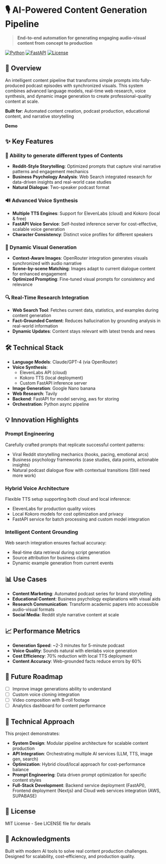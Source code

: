 # 🎙️ AI-Powered Content Generation Pipeline

> **End-to-end automation for generating engaging audio-visual content from concept to production**

[![Python](https://img.shields.io/badge/Python-3.8+-blue.svg)](https://www.python.org/)
[![FastAPI](https://img.shields.io/badge/FastAPI-Backend-green.svg)](https://fastapi.tiangolo.com/)
[![License](https://img.shields.io/badge/license-MIT-blue.svg)](LICENSE)

## 🚀 Overview

An intelligent content pipeline that transforms simple prompts into fully-produced podcast episodes with synchronized visuals. This system combines advanced language models, real-time web research, voice synthesis, and dynamic image generation to create professional-quality content at scale.

**Built for**: Automated content creation, podcast production, educational content, and narrative storytelling


**Demo**




## ✨ Key Features

### 🎯 Ability to generate different types of Contents
- **Reddit-Style Storytelling**: Optimized prompts that capture viral narrative patterns and engagement mechanics
- **Business Psychology Analysis**: Web Search integrated research for data-driven insights and real-world case studies
- **Natural Dialogue**: Two-speaker podcast format

### 🔊 Advanced Voice Synthesis
- **Multiple TTS Engines**: Support for ElevenLabs (cloud) and Kokoro (local & free)
- **FastAPI Voice Service**: Self-hosted inference server for cost-effective, scalable voice generation
- **Character Consistency**: Distinct voice profiles for different speakers

### 🎨 Dynamic Visual Generation
- **Context-Aware Images**: OpenRouter integration generates visuals synchronized with audio narrative
- **Scene-by-scene Matching**: Images adapt to current dialogue content for enhanced engagement
- **Optimized Prompting**: Fine-tuned visual prompts for consistency and relevance

### 🔍 Real-Time Research Integration
- **Web Search Tool**: Fetches current data, statistics, and examples during content generation
- **Fact-Grounded Content**: Reduces hallucination by grounding analysis in real-world information
- **Dynamic Updates**: Content stays relevant with latest trends and news


## 🛠️ Technical Stack

- **Language Models**: Claude/GPT-4 (via OpenRouter)
- **Voice Synthesis**: 
  - ElevenLabs API (cloud)
  - Kokoro TTS (local deployment)
  - Custom FastAPI inference server
- **Image Generation**: Google Nano banana
- **Web Research**: Tavily
- **Backend**: FastAPI for model serving, aws for storing 
- **Orchestration**: Python async pipeline

## 💡 Innovation Highlights

### Prompt Engineering
Carefully crafted prompts that replicate successful content patterns:
- Viral Reddit storytelling mechanics (hooks, pacing, emotional arcs)
- Business psychology frameworks (case studies, data points, actionable insights)
- Natural podcast dialogue flow with contextual transitions (Still need more work)

### Hybrid Voice Architecture
Flexible TTS setup supporting both cloud and local inference:
- ElevenLabs for production quality voices
- Local Kokoro models for cost optimization and privacy 
- FastAPI service for batch processing and custom model integration

### Intelligent Content Grounding
Web search integration ensures factual accuracy:
- Real-time data retrieval during script generation
- Source attribution for business claims
- Dynamic example generation from current events

## 📊 Use Cases

- **Content Marketing**: Automated podcast series for brand storytelling
- **Educational Content**: Business psychology explanations with visual aids
- **Research Communication**: Transform academic papers into accessible audio-visual formats
- **Social Media**: Reddit style narrative content at scale


## 📈 Performance Metrics

- **Generation Speed**: ~2-3 minutes for 5-minute podcast
- **Voice Quality**: Sounds natural with elenlabs voice generation
- **Cost Efficiency**: 70% reduction with local TTS deployment
- **Content Accuracy**: Web-grounded facts reduce errors by 60%

## 🎯 Future Roadmap

- [ ] Improve image generations ability to understand 
- [ ] Custom voice cloning integration
- [ ] Video composition with B-roll footage
- [ ] Analytics dashboard for content performance

## 🤝 Technical Approach

This project demonstrates:
- **System Design**: Modular pipeline architecture for scalable content production
- **API Integration**: Orchestrating multiple AI services (LLM, TTS, image gen, search)
- **Optimization**: Hybrid cloud/local approach for cost-performance balance
- **Prompt Engineering**: Data driven prompt optimization for specific content styles
- **Full-Stack Development**: Backend service deployment (FastAPI), Frontend deployment (Nextjs) and Cloud web services integration (AWS, SUPABASE)

## 📝 License

MIT License - See LICENSE file for details

## 🌟 Acknowledgments

Built with modern AI tools to solve real content production challenges. Designed for scalability, cost-efficiency, and production quality.
